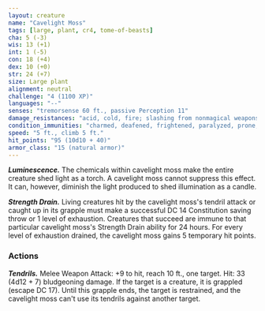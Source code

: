 ```yaml
---
layout: creature
name: "Cavelight Moss"
tags: [large, plant, cr4, tome-of-beasts]
cha: 5 (-3)
wis: 13 (+1)
int: 1 (-5)
con: 18 (+4)
dex: 10 (+0)
str: 24 (+7)
size: Large plant
alignment: neutral
challenge: "4 (1100 XP)"
languages: "--"
senses: "tremorsense 60 ft., passive Perception 11"
damage_resistances: "acid, cold, fire; slashing from nonmagical weapons"
condition_immunities: "charmed, deafened, frightened, paralyzed, prone, stunned, unconscious"
speed: "5 ft., climb 5 ft."
hit_points: "95 (10d10 + 40)"
armor_class: "15 (natural armor)"
---
```


***Luminescence.*** The chemicals within cavelight moss make the entire creature shed light as a torch. A cavelight moss cannot suppress this effect. It can, however, diminish the light produced to shed illumination as a candle.

***Strength Drain.*** Living creatures hit by the cavelight moss's tendril attack or caught up in its grapple must make a successful DC 14 Constitution saving throw or 1 level of exhaustion. Creatures that succeed are immune to that particular cavelight moss's Strength Drain ability for 24 hours. For every level of exhaustion drained, the cavelight moss gains 5 temporary hit points.

### Actions

***Tendrils.*** Melee Weapon Attack: +9 to hit, reach 10 ft., one target. Hit: 33 (4d12 + 7) bludgeoning damage. If the target is a creature, it is grappled (escape DC 17). Until this grapple ends, the target is restrained, and the cavelight moss can't use its tendrils against another target.
